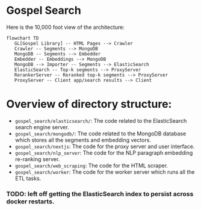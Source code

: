 # Gospel Search

Here is the 10,000 foot view of the architecture:

```mermaid
flowchart TD
   GL[Gospel Library] -- HTML Pages --> Crawler
   Crawler -- Segments --> MongoDB
   MongoDB -- Segments --> Embedder
   Embedder -- Embeddings --> MongoDB
   MongoDB --> Importer -- Segments --> ElasticSearch
   ElasticSearch -- Top-k segments --> ProxyServer
   RerankerServer -- Reranked top-k segments --> ProxyServer
   ProxyServer -- Client app/search results --> Client
```

# Overview of directory structure:

- `gospel_search/elasticsearch/`: The code related to the ElasticSearch search engine server.
- `gospel_search/mongodb/`: The code related to the MongoDB database which stores all the segments and embedding vectors.
- `gospel_search/nextjs`: The code for the proxy server and user interface.
- `gospel_search/nlp_server`: The code for the NLP paragraph embedding re-ranking server.
- `gospel_search/web_scraping`: The code for the HTML scraper.
- `gospel_search/worker`: The code for the worker server which runs all the ETL tasks.

### TODO: left off getting the ElasticSearch index to persist across docker restarts.
